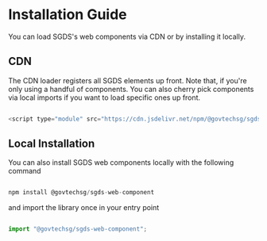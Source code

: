 # Installation Guide

You can load SGDS's web components via CDN or by installing it locally. 
<!-- <s>If you're using a framework, make sure to check out the pages for React, Vue, and Angular for additional information.</s> -->

## CDN

The CDN loader registers all SGDS elements up front. Note that, if you're only using a handful of components. You can also cherry pick components via local imports if you want to load specific ones up front.

```js

<script type="module" src="https://cdn.jsdelivr.net/npm/@govtechsg/sgds-web-component"></script>

```

## Local Installation

You can also install SGDS web components locally with the following command

```js

npm install @govtechsg/sgds-web-component

```

and import the library once in your entry point

```js

import "@govtechsg/sgds-web-component";

```

